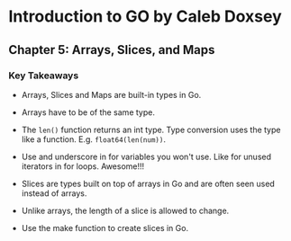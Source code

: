 # Introduction to GO by Caleb Doxsey

## Chapter 5: Arrays, Slices, and Maps

### Key Takeaways
- Arrays, Slices and Maps are built-in types in Go.

- Arrays have to be of the same type.

- The `len()` function returns an int type. Type conversion uses the type like a function. E.g. `float64(len(num))`.

- Use and underscore in for variables you won't use. Like for unused iterators in for loops. Awesome!!!

- Slices are types built on top of arrays in Go and are often seen used instead of arrays.

- Unlike arrays, the length of a slice is allowed to change.

- Use the make function to create slices in Go.